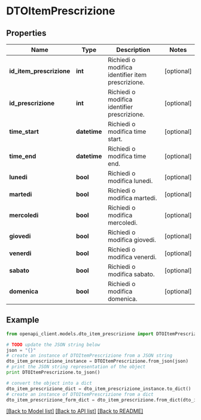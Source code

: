 # DTOItemPrescrizione



## Properties

Name | Type | Description | Notes
------------ | ------------- | ------------- | -------------
**id_item_prescrizione** | **int** | Richiedi o modifica identifier item prescrizione. | [optional] 
**id_prescrizione** | **int** | Richiedi o modifica identifier prescrizione. | [optional] 
**time_start** | **datetime** | Richiedi o modifica time start. | [optional] 
**time_end** | **datetime** | Richiedi o modifica time end. | [optional] 
**lunedi** | **bool** | Richiedi o modifica lunedi. | [optional] 
**martedi** | **bool** | Richiedi o modifica martedi. | [optional] 
**mercoledi** | **bool** | Richiedi o modifica mercoledi. | [optional] 
**giovedi** | **bool** | Richiedi o modifica giovedi. | [optional] 
**venerdi** | **bool** | Richiedi o modifica venerdi. | [optional] 
**sabato** | **bool** | Richiedi o modifica sabato. | [optional] 
**domenica** | **bool** | Richiedi o modifica domenica. | [optional] 

## Example

```python
from openapi_client.models.dto_item_prescrizione import DTOItemPrescrizione

# TODO update the JSON string below
json = "{}"
# create an instance of DTOItemPrescrizione from a JSON string
dto_item_prescrizione_instance = DTOItemPrescrizione.from_json(json)
# print the JSON string representation of the object
print DTOItemPrescrizione.to_json()

# convert the object into a dict
dto_item_prescrizione_dict = dto_item_prescrizione_instance.to_dict()
# create an instance of DTOItemPrescrizione from a dict
dto_item_prescrizione_form_dict = dto_item_prescrizione.from_dict(dto_item_prescrizione_dict)
```
[[Back to Model list]](../README.md#documentation-for-models) [[Back to API list]](../README.md#documentation-for-api-endpoints) [[Back to README]](../README.md)


